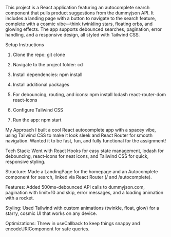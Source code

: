 This project is a React application featuring an autocomplete search component that pulls product suggestions from the dummyjson API. It includes a landing page with a button to navigate to the search feature, complete with a cosmic vibe—think twinkling stars, floating orbs, and glowing effects. The app supports debounced searches, pagination, error handling, and a responsive design, all styled with Tailwind CSS.



Setup Instructions

1) Clone the repo: git clone <repository-url>

2) Navigate to the project folder: cd <project-directory>

3) Install dependencies: npm install

4) Install additional packages 
5) For debouncing, routing, and icons: npm install lodash react-router-dom react-icons

6) Configure Tailwind CSS

7) Run the app: npm start

My Approach
I built a cool React autocomplete app with a spacey vibe, using Tailwind CSS to make it look sleek and React Router for smooth navigation. Wanted it to be fast, fun, and fully functional for the assignment!

Tech Stack: Went with React Hooks for easy state management, lodash for debouncing, react-icons for neat icons, and Tailwind CSS for quick, responsive styling.

Structure: Made a LandingPage for the homepage and an Autocomplete component for search, linked via React Router (/ and /autocomplete).

Features: Added 500ms-debounced API calls to dummyjson.com, pagination with limit=10 and skip, error messages, and a loading animation with a rocket.

Styling: Used Tailwind with custom animations (twinkle, float, glow) for a starry, cosmic UI that works on any device.

Optimizations: Threw in useCallback to keep things snappy and encodeURIComponent for safe queries.